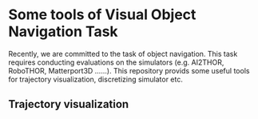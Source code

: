 # Some tools of Visual Object Navigation Task
Recently, we are committed to the task of object navigation. This task requires conducting evaluations on the simulators (e.g. AI2THOR, RoboTHOR, Matterport3D ……). This repository provids some useful tools for trajectory visualization, discretizing simulator etc.

## Trajectory visualization

